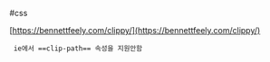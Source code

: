 #css
<br>

[https://bennettfeely.com/clippy/](https://bennettfeely.com/clippy/)

```ad-warning
 ie에서 ==clip-path== 속성을 지원안함
```